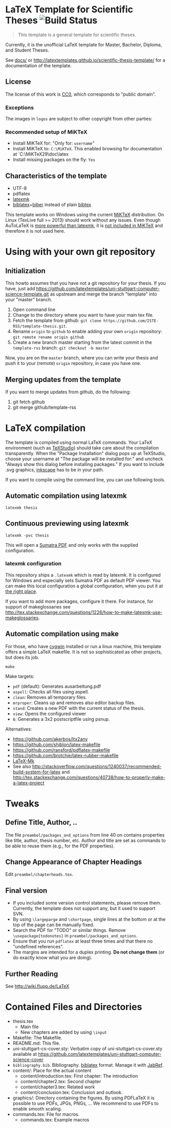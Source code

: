 # LaTeX Template for Scientific Theses ![Build Status](https://github.com/latextemplates/scientific-thesis-template/workflows/Build%20with%20lualatex/badge.svg)

> This template is a general template for scientific theses.

Currently, it is the unofficial LaTeX template for Master, Bachelor, Diploma, and Student Theses.

See [docs/](docs/) or <http://latextemplates.github.io/scientific-thesis-template/> for a documentation of the template.

## License

The license of this work is [CC0](https://creativecommons.org/publicdomain/zero/1.0/), which corresponds to "public domain".

### Exceptions

The images in `logos` are subject to other copyright from other parties:


### Recommended setup of MiKTeX
* Install MiKTeX for: "Only for: `username`"
* Install MiKTeX to: `C:\MiKTeX`. This enabled browsing for documentation at `C:\MiKTeX29\doc\latex
* Install missing packages on the fly: `Yes`

Characteristics of the template
-------------------------------
* UTF-8
* pdflatex
* [latexmk]
* [biblatex]+[biber] instead of plain [bibtex]

This template works on Windows using the current [MiKTeX](http://www.miktex.org) distribution.
On Linux (TexLive full >= 2013) should work without any issues.
Even though AuToLaTeX is [more powerful than latexmk](http://www.arakhne.org/autolatex/), it is [not included in MiKTeX](http://www.ctan.org/pkg/autolatex) and therefore it is not used here.


Using with your own git repository
==================================

Initialization
--------------
This howto assumes that you have not a git repository for your thesis.
If you have, just add https://github.com/latextemplates/uni-stuttgart-computer-science-template.git as upstream and merge the branch "template" into your "master" branch.

1. Open command line
1. Change to the directory where you want to have your main tex file.
1. Fetch the template from github: `git clone https://github.com/ISTE-RSS/template-thesis.git`.
1. Rename `origin` to `github` to enable adding your own `origin` repository: `git remote rename origin github`
1. Create a new branch master starting from the latest commit in the `template-rss` branch: `git checkout -b master`

Now, you are on the `master` branch, where you can write your thesis and push it to your (remote) `origin` repository, in case you have one.

Merging updates from the template
---------------------------------
If you want to merge updates from github, do the following:

1. git fetch github
1. git merge github/template-rss


LaTeX compilation
=================
The template is compiled using normal LaTeX commands.
Your LaTeX environment (such as [TeXStudio]) should take care about the compilation transparently.
When the "Package Installation" dialog pops up at TeXStudio, choose your username at "The package will be installed for:" and uncheck "Always show this dialog before installing packages."
If you want to include .svg graphics, [inkscape] has to be in your path.

If you want to compile using the command line, you can use following tools.

Automatic compilation using latexmk
-----------------------------------

    latexmk thesis

Continuous previewing using latexmk
-----------------------------------

    latexmk -pvc thesis

This will open a [Sumatra PDF] and only works with the supplied configuration.

### latexmk configuration
This repository ships a `.latexmk` which is read by latexmk.
It is configured for Windows and especially sets Sumatra PDF as default PDF viewer.
You can make this local configuration a global configuration, when you put it at [the right place](http://tex.stackexchange.com/a/41149/9075).

If you want to add more packages, configure it there.
For instance, for support of makeglossaries see http://tex.stackexchange.com/questions/1226/how-to-make-latexmk-use-makeglossaries.

Automatic compilation using make
--------------------------------
For those, who have [cygwin](http://www.cygwin.com/) installed or run a linux machine, this template offers a simple LaTeX makefile.
It is not so sophisticated as other projects, but does its job.

    make

Make targets:
 * `pdf` (default): Generates ausarbeitung.pdf
 * `aspell`: Checks all files using aspell.
 * `clean`: Removes all temporary files.
 * `mrproper`: Cleans up and removes also editor backup files.
 * `stand`: Creates a new PDF with the current status of the thesis.
 * `view`: Opens the configured viewer
 * `6`: Generates a 3x2 postscriptfile using psnup.

Alternatives:
* https://github.com/akerbos/ltx2any
* https://github.com/shiblon/latex-makefile
* https://github.com/ransford/pdflatex-makefile
* https://github.com/brotchie/latex-rubber-makefile
* [LaTeX-Mk](http://latex-mk.sourceforge.net/)
* See also http://stackoverflow.com/questions/1240037/recommended-build-system-for-latex and http://tex.stackexchange.com/questions/40738/how-to-properly-make-a-latex-project

Tweaks
======

Define Title, Author, ..
------------------------

The file `preambel/packages_and_options` from line 40 on contains properties like title, author, thesis number, etc. Author and title are set as commands to be able to reuse them (e.g., for the PDF properties).

Change Appearance of Chapter Headings
-------------------------------------

Edit `preambel/chapterheads.tex`.

Final version
-------------

  - If you included some version control statements, please remove them. Currently, the template does not support any, but it used to support SVN.
  - By using `\largeparge` and `\shortpage`, single lines at the bottom or at the top of the page can be manually fixed.
  - Search the PDF for "TODO" or similar things. Remove `\usepackage{todonotes}` in `preambel/packages_and_options`.
  - Ensure that you run `pdflatex` at least three times and that there no "undefined references".
  - The margins are intended for a duplex printing. **Do not change them** (or do exactly know what you are doing).

Further Reading
---------------

See http://wiki.flupp.de/LaTeX


# Contained Files and Directories

* thesis.tex
  * Main file
  * New chapters are added by using `\input`
* Makefile: The Makefile.
* README.md: This file.
* uni-stuttgart-cs-cover.sty: Verbatim copy of uni-stuttgart-cs-cover.sty available at https://github.com/latextemplates/uni-stuttgart-computer-science-cover
* `bibliography.bib`. Bibliography. [biblatex] format. Manage it with [JabRef].
* content/: Place for the actual content
  * content/introduction.tex: First chapter: The introduction
  * content/chapter2.tex: Second chapter
  * content/chapter3.tex: Related work
  * content/conclusion.tex: Conclusion and outlook.
* graphics/: Directory containing the figures.
  By using PDFLaTeX it is possible to use PDFs, JPGs, PNGs, ... We recommend to use PDFs to enable smooth scaling.
* commands.tex: File for macros.
  * commands.tex: Example macros

 [biber]: https://www.ctan.org/pkg/biber
 [biblatex]: http://tex.stackexchange.com/tags/biblatex/info
 [bibtex]: https://www.ctan.org/pkg/bibtex
 [inkscape]: http://inkscape.org/
 [JabRef]: http://jabref.sf.net
 [LanguageTool]: https://languagetool.org/
 [latexmk]: http://tex.stackexchange.com/tags/latexmk/info
 [overleaf]: https://www.overleaf.com/
 [Sumatra PDF]: http://blog.kowalczyk.info/software/sumatrapdf/free-pdf-reader-de.html
 [TeXstudio]: http://texstudio.sourceforge.net/

